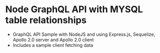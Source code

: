 # Node GraphQL API with MYSQL table relationships

- GraphQL API Sample with NodeJS and using Express.js, Sequelize, Apollo 2.0 server and Apollo 2.0 client
- Includes a sample client fetching data